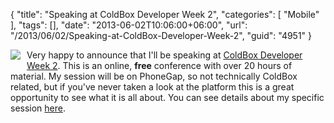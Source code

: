{
	"title": "Speaking at ColdBox Developer Week 2",
	"categories": [
		"Mobile"
	],
	"tags": [],
	"date": "2013-06-02T10:06:00+06:00",
	"url": "/2013/06/02/Speaking-at-ColdBox-Developer-Week-2",
	"guid": "4951"
}

<img src="http://www.raymondcamden.com/images/ColdBoxLogoSquare_1251.png" style="float:left;margin-right:10px;margin-bottom:10px" /> Very happy to announce that I'll be speaking at <a href="http://www.coldbox.org/cbdw">ColdBox Developer Week 2</a>. This is an online, <strong>free</strong> conference with over 20 hours of material. My session will be on PhoneGap, so not technically ColdBox related, but if you've never taken a look at the platform this is a great opportunity to see what it is all about. You can see details about my specific session <a href="http://www.coldbox.org/cbdw/sessions/17">here</a>.